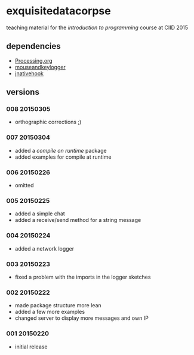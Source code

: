 # exquisitedatacorpse

teaching material for the *introduction to programming* course at CIID 2015

## dependencies

* [Processing.org](https://github.com/processing)
* [mouseandkeylogger](https://github.com/d3p/mouseandkeylogger)
* [jnativehook](https://github.com/kwhat/jnativehook)

## versions

### 008 20150305

* orthographic corrections ;)

### 007 20150304

* added a *compile on runtime* package
* added examples for compile at runtime

### 006 20150226

* omitted

### 005 20150225

* added a simple chat
* added a receive/send method for a string message

### 004 20150224

* added a network logger

### 003 20150223

* fixed a problem with the imports in the logger sketches

### 002 20150222

* made package structure more lean
* added a few more examples
* changed server to display more messages and own IP

### 001 20150220

* initial release
